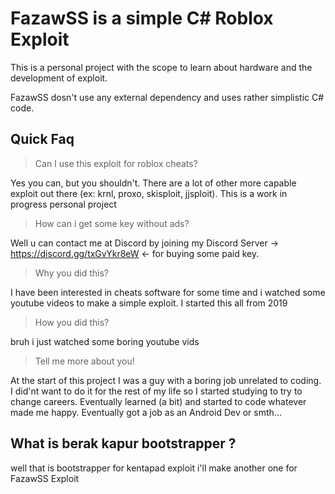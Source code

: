 # FazawSS is a simple C# Roblox Exploit

This is a personal project with the scope to learn about hardware and the development of exploit.

FazawSS dosn't use any external dependency and uses rather simplistic C# code.

## Quick Faq

> Can I use this exploit for roblox cheats?

Yes you can, but you shouldn't. There are a lot of other more capable exploit out there (ex: krnl, proxo, skisploit, jjsploit). This is a work in progress personal project

> How can i get some key without ads?

Well u can contact me at Discord by joining my Discord Server -> https://discord.gg/txGvYkr8eW <- for buying some paid key.

> Why you did this?

I have been interested in cheats software for some time and i watched some youtube videos to make a simple exploit. I started this all from 2019

> How you did this?

bruh i just watched some boring youtube vids

> Tell me more about you!

At the start of this project I was a guy with a boring job unrelated to coding. I did'nt want to do it for the rest of my life so I started studying to try to change careers. Eventually learned (a bit) and started to code whatever made me happy. Eventually got a job as an Android Dev or smth...

## What is berak kapur bootstrapper ?

well that is bootstrapper for kentapad exploit i'll make another one for FazawSS Exploit
